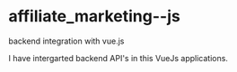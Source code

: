 # affiliate_marketing--js
backend integration with vue.js

I have intergarted backend API's in this VueJs applications.